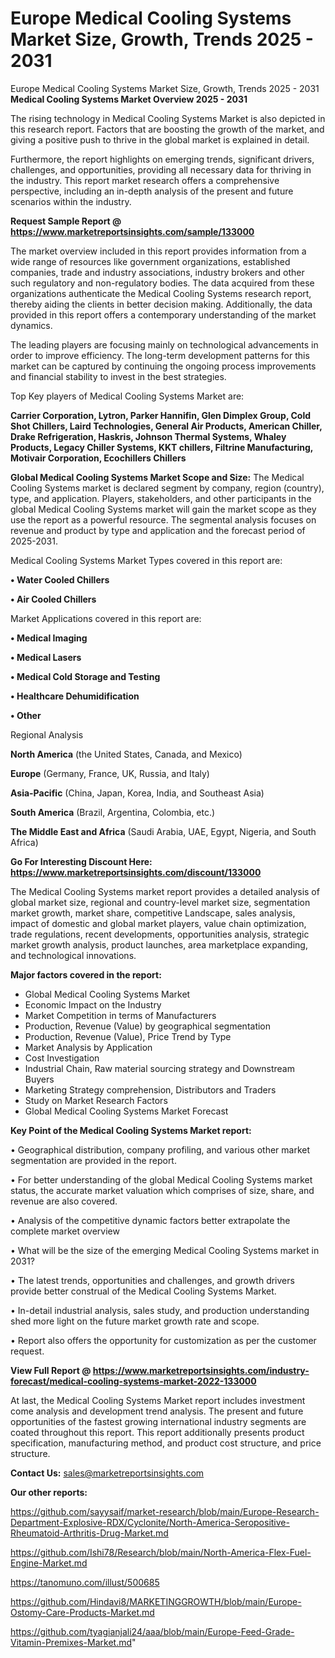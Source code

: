 # Europe Medical Cooling Systems Market Size, Growth, Trends 2025 - 2031
Europe Medical Cooling Systems Market Size, Growth, Trends 2025 - 2031
<Strong> Medical Cooling Systems Market Overview 2025 - 2031</strong>

The rising technology in Medical Cooling Systems Market is also depicted in this research report. Factors that are boosting the growth of the market, and giving a positive push to thrive in the global market is explained in detail.

Furthermore, the report highlights on emerging trends, significant drivers, challenges, and opportunities, providing all necessary data for thriving in the industry. This report market research offers a comprehensive perspective, including an in-depth analysis of the present and future scenarios within the industry.

<strong>Request Sample Report @ <a href=https://www.marketreportsinsights.com/sample/133000>https://www.marketreportsinsights.com/sample/133000</a></strong>

The market overview included in this report provides information from a wide range of resources like government organizations, established companies, trade and industry associations, industry brokers and other such regulatory and non-regulatory bodies. The data acquired from these organizations authenticate the Medical Cooling Systems research report, thereby aiding the clients in better decision making. Additionally, the data provided in this report offers a contemporary understanding of the market dynamics.

The leading players are focusing mainly on technological advancements in order to improve efficiency. The long-term development patterns for this market can be captured by continuing the ongoing process improvements and financial stability to invest in the best strategies.

Top Key players of Medical Cooling Systems Market are:

<strong>Carrier Corporation, Lytron, Parker Hannifin, Glen Dimplex Group, Cold Shot Chillers, Laird Technologies, General Air Products, American Chiller, Drake Refrigeration, Haskris, Johnson Thermal Systems, Whaley Products, Legacy Chiller Systems, KKT chillers, Filtrine Manufacturing, Motivair Corporation, Ecochillers Chillers</strong>

<strong><b>Global Medical Cooling Systems Market Scope and Size:</b></strong>
The Medical Cooling Systems market is declared segment by company, region (country), type, and application. Players, stakeholders, and other participants in the global Medical Cooling Systems market will gain the market scope as they use the report as a powerful resource. The segmental analysis focuses on revenue and product by type and application and the forecast period of 2025-2031.

Medical Cooling Systems Market Types covered in this report are:

<strong>• Water Cooled Chillers

• Air Cooled Chillers</strong>

Market Applications covered in this report are:

<strong>• Medical Imaging

• Medical Lasers

• Medical Cold Storage and Testing

• Healthcare Dehumidification

• Other</strong> 

Regional Analysis

<strong>North America</strong> (the United States, Canada, and Mexico)

<strong>Europe</strong> (Germany, France, UK, Russia, and Italy)

<strong>Asia-Pacific</strong> (China, Japan, Korea, India, and Southeast Asia)

<strong>South America</strong> (Brazil, Argentina, Colombia, etc.)

<strong>The Middle East and Africa</strong> (Saudi Arabia, UAE, Egypt, Nigeria, and South Africa)

<strong>Go For Interesting Discount Here: <a href=https://www.marketreportsinsights.com/discount/133000>https://www.marketreportsinsights.com/discount/133000</a></strong>

The Medical Cooling Systems market report provides a detailed analysis of global market size, regional and country-level market size, segmentation market growth, market share, competitive Landscape, sales analysis, impact of domestic and global market players, value chain optimization, trade regulations, recent developments, opportunities analysis, strategic market growth analysis, product launches, area marketplace expanding, and technological innovations.

<strong><b>Major factors covered in the report:</b></strong>
<ul>
  <li>Global Medical Cooling Systems Market </li>
  <li>Economic Impact on the Industry</li>
  <li>Market Competition in terms of Manufacturers</li>
  <li>Production, Revenue (Value) by geographical segmentation</li>
  <li>Production, Revenue (Value), Price Trend by Type</li>
  <li>Market Analysis by Application</li>
  <li>Cost Investigation</li>
  <li>Industrial Chain, Raw material sourcing strategy and Downstream Buyers</li>
  <li>Marketing Strategy comprehension, Distributors and Traders</li>
  <li>Study on Market Research Factors</li>
  <li>Global Medical Cooling Systems Market Forecast</li>
</ul>

<strong><b>Key Point of the Medical Cooling Systems Market report:</b></strong>

• Geographical distribution, company profiling, and various other market segmentation are provided in the report.

• For better understanding of the global Medical Cooling Systems market status, the accurate market valuation which comprises of size, share, and revenue are also covered.

• Analysis of the competitive dynamic factors better extrapolate the complete market overview

• What will be the size of the emerging Medical Cooling Systems market in 2031?

• The latest trends, opportunities and challenges, and growth drivers provide better construal of the Medical Cooling Systems Market.

• In-detail industrial analysis, sales study, and production understanding shed more light on the future market growth rate and scope.

• Report also offers the opportunity for customization as per the customer request.

<strong><b>View Full Report @ <a href=https://www.marketreportsinsights.com/industry-forecast/medical-cooling-systems-market-2022-133000>https://www.marketreportsinsights.com/industry-forecast/medical-cooling-systems-market-2022-133000</a></b></strong>


At last, the Medical Cooling Systems Market report includes investment come analysis and development trend analysis. The present and future opportunities of the fastest growing international industry segments are coated throughout this report. This report additionally presents product specification, manufacturing method, and product cost structure, and price structure.

<strong>Contact Us:</strong>
sales@marketreportsinsights.com

<strong>Our other reports:</strong>

<a href=https://github.com/sayysaif/market-research/blob/main/Europe-Research-Department-Explosive-RDX/Cyclonite/North-America-Seropositive-Rheumatoid-Arthritis-Drug-Market.md>https://github.com/sayysaif/market-research/blob/main/Europe-Research-Department-Explosive-RDX/Cyclonite/North-America-Seropositive-Rheumatoid-Arthritis-Drug-Market.md</a>

<a href=https://github.com/Ishi78/Research/blob/main/North-America-Flex-Fuel-Engine-Market.md>https://github.com/Ishi78/Research/blob/main/North-America-Flex-Fuel-Engine-Market.md</a>

<a href=https://tanomuno.com/illust/500685>https://tanomuno.com/illust/500685</a>

<a href=https://github.com/Hindavi8/MARKETINGGROWTH/blob/main/Europe-Ostomy-Care-Products-Market.md>https://github.com/Hindavi8/MARKETINGGROWTH/blob/main/Europe-Ostomy-Care-Products-Market.md</a>

<a href=https://github.com/tyagianjali24/aaa/blob/main/Europe-Feed-Grade-Vitamin-Premixes-Market.md>https://github.com/tyagianjali24/aaa/blob/main/Europe-Feed-Grade-Vitamin-Premixes-Market.md</a>"
